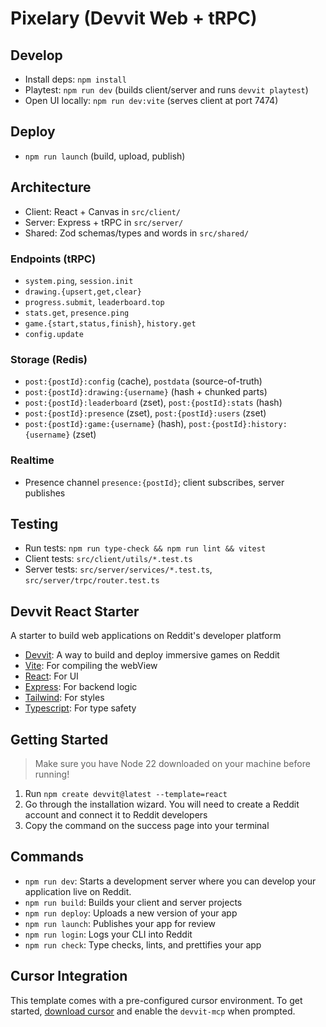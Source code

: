 # Pixelary (Devvit Web + tRPC)

## Develop

- Install deps: `npm install`
- Playtest: `npm run dev` (builds client/server and runs `devvit playtest`)
- Open UI locally: `npm run dev:vite` (serves client at port 7474)

## Deploy

- `npm run launch` (build, upload, publish)

## Architecture

- Client: React + Canvas in `src/client/`
- Server: Express + tRPC in `src/server/`
- Shared: Zod schemas/types and words in `src/shared/`

### Endpoints (tRPC)

- `system.ping`, `session.init`
- `drawing.{upsert,get,clear}`
- `progress.submit`, `leaderboard.top`
- `stats.get`, `presence.ping`
- `game.{start,status,finish}`, `history.get`
- `config.update`

### Storage (Redis)

- `post:{postId}:config` (cache), `postdata` (source-of-truth)
- `post:{postId}:drawing:{username}` (hash + chunked parts)
- `post:{postId}:leaderboard` (zset), `post:{postId}:stats` (hash)
- `post:{postId}:presence` (zset), `post:{postId}:users` (zset)
- `post:{postId}:game:{username}` (hash), `post:{postId}:history:{username}`
  (zset)

### Realtime

- Presence channel `presence:{postId}`; client subscribes, server publishes

## Testing

- Run tests: `npm run type-check && npm run lint && vitest`
- Client tests: `src/client/utils/*.test.ts`
- Server tests: `src/server/services/*.test.ts`,
  `src/server/trpc/router.test.ts`

## Devvit React Starter

A starter to build web applications on Reddit's developer platform

- [Devvit](https://developers.reddit.com/): A way to build and deploy immersive
  games on Reddit
- [Vite](https://vite.dev/): For compiling the webView
- [React](https://react.dev/): For UI
- [Express](https://expressjs.com/): For backend logic
- [Tailwind](https://tailwindcss.com/): For styles
- [Typescript](https://www.typescriptlang.org/): For type safety

## Getting Started

> Make sure you have Node 22 downloaded on your machine before running!

1. Run `npm create devvit@latest --template=react`
2. Go through the installation wizard. You will need to create a Reddit account
   and connect it to Reddit developers
3. Copy the command on the success page into your terminal

## Commands

- `npm run dev`: Starts a development server where you can develop your
  application live on Reddit.
- `npm run build`: Builds your client and server projects
- `npm run deploy`: Uploads a new version of your app
- `npm run launch`: Publishes your app for review
- `npm run login`: Logs your CLI into Reddit
- `npm run check`: Type checks, lints, and prettifies your app

## Cursor Integration

This template comes with a pre-configured cursor environment. To get started,
[download cursor](https://www.cursor.com/downloads) and enable the `devvit-mcp`
when prompted.
